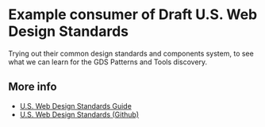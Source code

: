 # Example consumer of Draft U.S. Web Design Standards

Trying out their common design standards and components system, to see what we can
learn for the GDS Patterns and Tools discovery.

## More info

- [U.S. Web Design Standards Guide](https://standards.usa.gov/getting-started/)
- [U.S. Web Design Standards (Github)](https://github.com/18F/web-design-standards)
